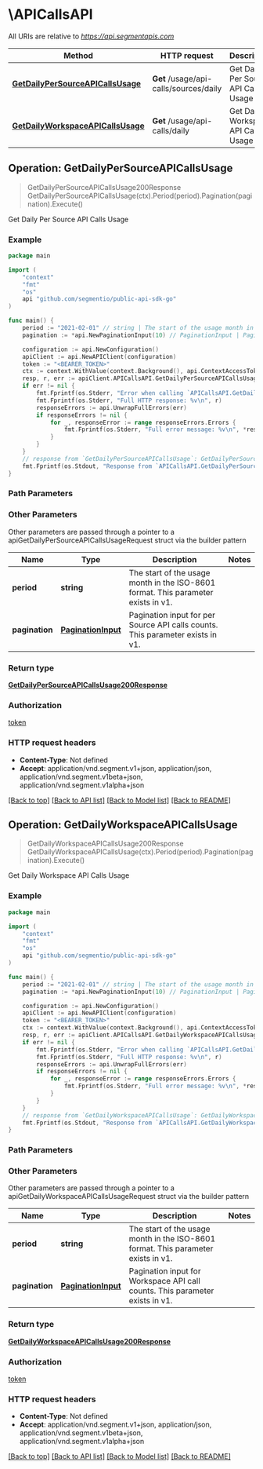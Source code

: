 # \APICallsAPI

All URIs are relative to *https://api.segmentapis.com*

Method | HTTP request | Description
------------- | ------------- | -------------
[**GetDailyPerSourceAPICallsUsage**](APICallsAPI.md#GetDailyPerSourceAPICallsUsage) | **Get** /usage/api-calls/sources/daily | Get Daily Per Source API Calls Usage
[**GetDailyWorkspaceAPICallsUsage**](APICallsAPI.md#GetDailyWorkspaceAPICallsUsage) | **Get** /usage/api-calls/daily | Get Daily Workspace API Calls Usage



## Operation: GetDailyPerSourceAPICallsUsage

> GetDailyPerSourceAPICallsUsage200Response GetDailyPerSourceAPICallsUsage(ctx).Period(period).Pagination(pagination).Execute()

Get Daily Per Source API Calls Usage



### Example

```go
package main

import (
    "context"
    "fmt"
    "os"
    api "github.com/segmentio/public-api-sdk-go"
)

func main() {
    period := "2021-02-01" // string | The start of the usage month in the ISO-8601 format.  This parameter exists in v1.
    pagination := *api.NewPaginationInput(10) // PaginationInput | Pagination input for per Source API calls counts.  This parameter exists in v1.

    configuration := api.NewConfiguration()
    apiClient := api.NewAPIClient(configuration)
    token := "<BEARER_TOKEN>"
    ctx := context.WithValue(context.Background(), api.ContextAccessToken, token)
    resp, r, err := apiClient.APICallsAPI.GetDailyPerSourceAPICallsUsage(ctx).Period(period).Pagination(pagination).Execute()
    if err != nil {
        fmt.Fprintf(os.Stderr, "Error when calling `APICallsAPI.GetDailyPerSourceAPICallsUsage``: %v\n", err)
        fmt.Fprintf(os.Stderr, "Full HTTP response: %v\n", r)
        responseErrors := api.UnwrapFullErrors(err)
        if responseErrors != nil {
            for _, responseError := range responseErrors.Errors {
                fmt.Fprintf(os.Stderr, "Full error message: %v\n", *responseError.Message)
            }
        }
    }
    // response from `GetDailyPerSourceAPICallsUsage`: GetDailyPerSourceAPICallsUsage200Response
    fmt.Fprintf(os.Stdout, "Response from `APICallsAPI.GetDailyPerSourceAPICallsUsage`: %v\n", resp.GetData())
}
```

### Path Parameters



### Other Parameters

Other parameters are passed through a pointer to a apiGetDailyPerSourceAPICallsUsageRequest struct via the builder pattern


Name | Type | Description  | Notes
------------- | ------------- | ------------- | -------------
 **period** | **string** | The start of the usage month in the ISO-8601 format.  This parameter exists in v1. | 
 **pagination** | [**PaginationInput**](PaginationInput.md) | Pagination input for per Source API calls counts.  This parameter exists in v1. | 

### Return type

[**GetDailyPerSourceAPICallsUsage200Response**](GetDailyPerSourceAPICallsUsage200Response.md)

### Authorization

[token](../README.md#token)

### HTTP request headers

- **Content-Type**: Not defined
- **Accept**: application/vnd.segment.v1+json, application/json, application/vnd.segment.v1beta+json, application/vnd.segment.v1alpha+json

[[Back to top]](#) [[Back to API list]](../README.md#documentation-for-api-endpoints)
[[Back to Model list]](../README.md#documentation-for-models)
[[Back to README]](../README.md)


## Operation: GetDailyWorkspaceAPICallsUsage

> GetDailyWorkspaceAPICallsUsage200Response GetDailyWorkspaceAPICallsUsage(ctx).Period(period).Pagination(pagination).Execute()

Get Daily Workspace API Calls Usage



### Example

```go
package main

import (
    "context"
    "fmt"
    "os"
    api "github.com/segmentio/public-api-sdk-go"
)

func main() {
    period := "2021-02-01" // string | The start of the usage month in the ISO-8601 format.  This parameter exists in v1.
    pagination := *api.NewPaginationInput(10) // PaginationInput | Pagination input for Workspace API call counts.  This parameter exists in v1.

    configuration := api.NewConfiguration()
    apiClient := api.NewAPIClient(configuration)
    token := "<BEARER_TOKEN>"
    ctx := context.WithValue(context.Background(), api.ContextAccessToken, token)
    resp, r, err := apiClient.APICallsAPI.GetDailyWorkspaceAPICallsUsage(ctx).Period(period).Pagination(pagination).Execute()
    if err != nil {
        fmt.Fprintf(os.Stderr, "Error when calling `APICallsAPI.GetDailyWorkspaceAPICallsUsage``: %v\n", err)
        fmt.Fprintf(os.Stderr, "Full HTTP response: %v\n", r)
        responseErrors := api.UnwrapFullErrors(err)
        if responseErrors != nil {
            for _, responseError := range responseErrors.Errors {
                fmt.Fprintf(os.Stderr, "Full error message: %v\n", *responseError.Message)
            }
        }
    }
    // response from `GetDailyWorkspaceAPICallsUsage`: GetDailyWorkspaceAPICallsUsage200Response
    fmt.Fprintf(os.Stdout, "Response from `APICallsAPI.GetDailyWorkspaceAPICallsUsage`: %v\n", resp.GetData())
}
```

### Path Parameters



### Other Parameters

Other parameters are passed through a pointer to a apiGetDailyWorkspaceAPICallsUsageRequest struct via the builder pattern


Name | Type | Description  | Notes
------------- | ------------- | ------------- | -------------
 **period** | **string** | The start of the usage month in the ISO-8601 format.  This parameter exists in v1. | 
 **pagination** | [**PaginationInput**](PaginationInput.md) | Pagination input for Workspace API call counts.  This parameter exists in v1. | 

### Return type

[**GetDailyWorkspaceAPICallsUsage200Response**](GetDailyWorkspaceAPICallsUsage200Response.md)

### Authorization

[token](../README.md#token)

### HTTP request headers

- **Content-Type**: Not defined
- **Accept**: application/vnd.segment.v1+json, application/json, application/vnd.segment.v1beta+json, application/vnd.segment.v1alpha+json

[[Back to top]](#) [[Back to API list]](../README.md#documentation-for-api-endpoints)
[[Back to Model list]](../README.md#documentation-for-models)
[[Back to README]](../README.md)

